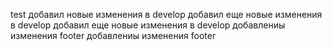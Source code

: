 test
добавил новые изменения в develop
добавил еще новые изменения в develop
добавил еще новые изменения в develop
добавлениы изменения footer
добавлениы изменения footer
